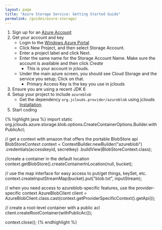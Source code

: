 ```yaml
---
layout: page
title: "Azure Storage Service: Getting Started Guide"
permalink: /guides/azure-storage/
---
```


1. Sign up for an [Azure Account](http://www.microsoft.com/windowsazure/offers/)
2. Get your account and key
	* Login to the [Windows Azure Portal](http://windows.azure.com)
	* Click New Project, and then select Storage Account.
	* Enter a project label and click Next.
	* Enter the same name for the Storage Account Name. Make sure the account is available and then click _Create_
		* This is your account in jclouds.
	* Under the main azure screen, you should see Cloud Storage and the service you setup; Click on that.
		* Primary Access Key is the key you use in jclouds
3. Ensure you are using a recent JDK 6
4. Setup your project to include `azureblob`
	* Get the dependency `org.jclouds.provider/azureblob` using jclouds [Installation](/start/install).
5. Start coding

{% highlight java %}
import static org.jclouds.azure.storage.blob.options.CreateContainerOptions.Builder.withPublicAcl;

// get a context with amazon that offers the portable BlobStore api
BlobStoreContext context = ContextBuilder.newBuilder("azureblob")
                 .credentials(accesskeyid, secretkey)
                 .buildView(BlobStoreContext.class);

//create a container in the default location
context.getBlobStore().createContainerInLocation(null, bucket);

// use the map interface for easy access to put/get things, keySet, etc.
context.createInputStreamMap(bucket).put("blob.txt", inputStream);

// when you need access to azureblob-specific features, use the provider-specific context
AzureBlobClient client = AzureBlobClient.class.cast(context.getProviderSpecificContext().getApi());

// create a root-level container with a public acl
client.createRootContainer(withPublicAc());

context.close();
{% endhighlight %}
